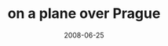 ---
layout: base.njk
title : 'on a plane over Prague' 
view_title : 'on a plane over Prague' 
year : '2008' 
date : '2008-06-25' 
img_file : '/drawing/onaplaneoverprague.jpg' 
html_file : 'onaplaneoverprague' 
next_html : 'stopcomingaround.html' 
year_order : '276' 
permalink : "title/{{html_file}}.html"
---